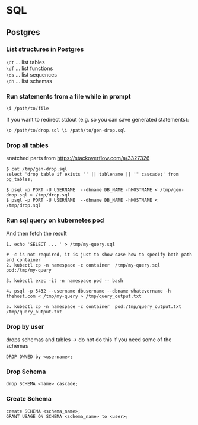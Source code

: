 # SQL

## Postgres

### List structures in Postgres

`\dt` ... list tables  
`\df` ... list functions  
`\ds` ... list sequences  
`\dn` ... list schemas  

### Run statements from a file while in prompt

```text
\i /path/to/file
```

If you want to redirect stdout (e.g. so you can save generated statements):

```text
\o /path/to/drop.sql \i /path/to/gen-drop.sql
```

### Drop all tables

snatched parts from <https://stackoverflow.com/a/3327326>

```text
$ cat /tmp/gen-drop.sql
select 'drop table if exists "' || tablename || '" cascade;' from pg_tables;

$ psql -p PORT -U USERNAME  --dbname DB_NAME -hHOSTNAME < /tmp/gen-drop.sql > /tmp/drop.sql
$ psql -p PORT -U USERNAME  --dbname DB_NAME -hHOSTNAME < /tmp/drop.sql
```

### Run sql query on kubernetes pod

And then fetch the result

```text
1. echo 'SELECT ... ' > /tmp/my-query.sql

# -c is not required, it is just to show case how to specify both path and container
2. kubectl cp -n namespace -c container  /tmp/my-query.sql pod:/tmp/my-query

3. kubectl exec -it -n namespace pod -- bash

4. psql -p 5432 --username dbusername --dbname whatevername -h thehost.com < /tmp/my-query > /tmp/query_output.txt

5. kubectl cp -n namespace -c container  pod:/tmp/query_output.txt /tmp/query_output.txt
```

### Drop by user

drops schemas and tables -> do not do this if you need some of the schemas

```text
DROP OWNED by <username>;
```

### Drop Schema

```text
drop SCHEMA <name> cascade;
```

### Create Schema

```text
create SCHEMA <schema_name>;
GRANT USAGE ON SCHEMA <schema_name> to <user>;
```
